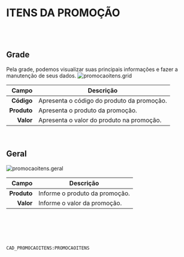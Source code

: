 # ITENS DA PROMOÇÃO
<br>
<br>

## Grade
Pela grade, podemos visualizar suas principais informações e fazer a manutenção de seus dados.
![promocaoitens.grid](https://raw.githubusercontent.com/netforcews/docs-erp/master/geral/imagens/promocaoitens.grid.png)

Campo | Descrição
--:|---
**Código** | Apresenta o código do produto da promoção.
**Produto** | Apresenta o produto da promoção.
**Valor** | Apresenta o valor do produto na promoção.
<br>

## Geral
![promocaoitens.geral](https://raw.githubusercontent.com/netforcews/docs-erp/master/geral/imagens/promocaoitens.geral.png)

Campo | Descrição
--:|---
**Produto** | Informe o produto da promoção.
**Valor** | Informe o valor da promoção.
<br>
<br>
<br>
<br>

```CAD_PROMOCAOITENS:PROMOCAOITENS```
